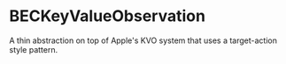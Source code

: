 BECKeyValueObservation
======================

A thin abstraction on top of Apple's KVO system that uses a target-action style pattern.
